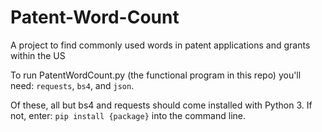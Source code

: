 # Patent-Word-Count

A project to find commonly used words in patent applications and grants within the US

To run PatentWordCount.py (the functional program in this repo) you'll need: ```requests```, ```bs4```, and ```json```.

Of these, all but bs4 and requests should come installed with Python 3. If not, enter:
  ```pip install {package}```
into the command line.

